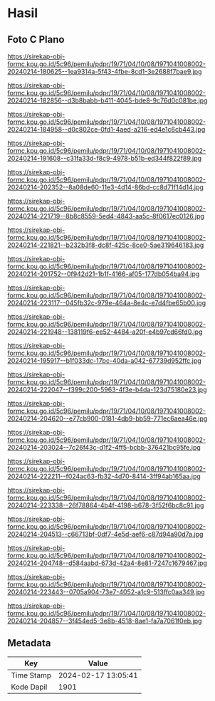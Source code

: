 # Hasil

## Foto C Plano

https://sirekap-obj-formc.kpu.go.id/5c96/pemilu/pdpr/19/71/04/10/08/1971041008002-20240214-180625--1ea9314a-5f43-4fbe-8cd1-3e2688f7bae9.jpg

https://sirekap-obj-formc.kpu.go.id/5c96/pemilu/pdpr/19/71/04/10/08/1971041008002-20240214-182856--d3b8babb-b411-4045-bde8-9c76d0c081be.jpg

https://sirekap-obj-formc.kpu.go.id/5c96/pemilu/pdpr/19/71/04/10/08/1971041008002-20240214-184958--d0c802ce-0fd1-4aed-a216-ed4e1c6cb443.jpg

https://sirekap-obj-formc.kpu.go.id/5c96/pemilu/pdpr/19/71/04/10/08/1971041008002-20240214-191608--c31fa33d-f8c9-4978-b51b-ed344f822f89.jpg

https://sirekap-obj-formc.kpu.go.id/5c96/pemilu/pdpr/19/71/04/10/08/1971041008002-20240214-202352--8a08de60-11e3-4d14-86bd-cc8d71f14d14.jpg

https://sirekap-obj-formc.kpu.go.id/5c96/pemilu/pdpr/19/71/04/10/08/1971041008002-20240214-221719--8b8c8559-5ed4-4843-aa5c-8f0617ec0126.jpg

https://sirekap-obj-formc.kpu.go.id/5c96/pemilu/pdpr/19/71/04/10/08/1971041008002-20240214-221821--b232b3f8-dc8f-425c-8ce0-5ae319646183.jpg

https://sirekap-obj-formc.kpu.go.id/5c96/pemilu/pdpr/19/71/04/10/08/1971041008002-20240214-201752--0f942d21-1b1f-4166-af05-177db054ba94.jpg

https://sirekap-obj-formc.kpu.go.id/5c96/pemilu/pdpr/19/71/04/10/08/1971041008002-20240214-223117--045fb32c-979e-464a-8e4c-e7d4fbe65b00.jpg

https://sirekap-obj-formc.kpu.go.id/5c96/pemilu/pdpr/19/71/04/10/08/1971041008002-20240214-221948--138119f6-ee52-4484-a20f-e4b97cd66fd0.jpg

https://sirekap-obj-formc.kpu.go.id/5c96/pemilu/pdpr/19/71/04/10/08/1971041008002-20240214-195917--b1f033dc-17bc-40da-a042-67739d952ffc.jpg

https://sirekap-obj-formc.kpu.go.id/5c96/pemilu/pdpr/19/71/04/10/08/1971041008002-20240214-222047--f399c200-5963-4f3e-b4da-123d75180e23.jpg

https://sirekap-obj-formc.kpu.go.id/5c96/pemilu/pdpr/19/71/04/10/08/1971041008002-20240214-204620--e77cb900-0181-4db9-bb59-771ec6aea46e.jpg

https://sirekap-obj-formc.kpu.go.id/5c96/pemilu/pdpr/19/71/04/10/08/1971041008002-20240214-203024--7c26f43c-d1f2-4ff5-bcbb-376421bc95fe.jpg

https://sirekap-obj-formc.kpu.go.id/5c96/pemilu/pdpr/19/71/04/10/08/1971041008002-20240214-222211--f024ac63-fb32-4d70-8414-3ff94ab165aa.jpg

https://sirekap-obj-formc.kpu.go.id/5c96/pemilu/pdpr/19/71/04/10/08/1971041008002-20240214-223338--26f78864-4b4f-4198-b678-3f52f6bc8c91.jpg

https://sirekap-obj-formc.kpu.go.id/5c96/pemilu/pdpr/19/71/04/10/08/1971041008002-20240214-204513--c66713bf-0df7-4e5d-aef6-c87d94a90d7a.jpg

https://sirekap-obj-formc.kpu.go.id/5c96/pemilu/pdpr/19/71/04/10/08/1971041008002-20240214-204748--d584aabd-673d-42a4-8e81-7247c1679467.jpg

https://sirekap-obj-formc.kpu.go.id/5c96/pemilu/pdpr/19/71/04/10/08/1971041008002-20240214-223443--0705a904-73e7-4052-a1c9-513ffc0aa349.jpg

https://sirekap-obj-formc.kpu.go.id/5c96/pemilu/pdpr/19/71/04/10/08/1971041008002-20240214-204857--3f454ed5-3e8b-4518-8ae1-fa7a7061f0eb.jpg


## Metadata

| Key        | Value               |
| ---------- | ------------------- |
| Time Stamp | 2024-02-17 13:05:41 |
| Kode Dapil | 1901                |



